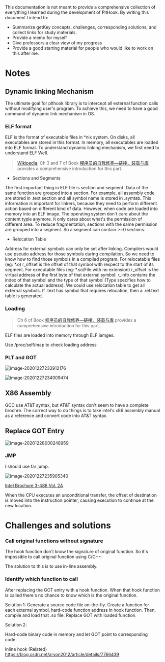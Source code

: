 This documentation is not meant to provide a comprehensive collection of everything I learned during the development of PltHook. By writing this document I intend to:

- Summarize getKey concepts, challenges, corresponding solutions, and collect links for study materials.
- Provide a memo for myself
- Give professors a clear view of my progress 
- Provide a good starting material for people who would like to work on this after me.

# Notes

## Dynamic linking Mechanism

The ultimate goal for plthook library is to intercept all external function calls without modifying user's program. To achieve this, we need to have a good command of dynamic link mechanism in OS. 

### ELF format

ELF is the format of executable files in \*nix system. On disks, all executables are stored in this format. In memory, all executables are loaded into ELF format. To understand dynamic linking mechanism, we first need to understand ELF Well.

>  [Wikipedia](https://en.wikipedia.org/wiki/Executable_and_Linkable_Format); Ch 3 and 7 of Book [程序员的自我修养—链接、装载与库]() provides a comprehensive introduction for this part.

- Sections and Segments

The first important thing in ELF file is section and segment. Data of the same function are grouped into a section. For example, all assembly code are stored in .text section and all symbol name is stored in .symtab. This information is important for linkers, because they need to perform different action based on different kind of data. However, when code are loaded into memory into an ELF image. The operating system don't care about the content typle anymore. It only cares about what's the permission of different area. To reduce fragmentation, sections with the same permission are grouped into a segment. So a segment can contain >=0 sections.

- Relocation Table

Address for external symbols can only be set after linking. Compilers would use pseudo address for those symbols during compilation.  So we need to know how to find those symbols in a compiled program. For relocatable files (eg: *.o) r_offset is the offset of that symbol with respect to the start of its segment. For executable files (eg: *.so/File with no extension)  r_offset is the virtual address of the first byte of that external symbol. r_info contains the index of that symbol and the type of that symbol (Type specifies how to calculate the actual address). We could use relocation table to get all external symbols. If .text has symbol that requires relocation, then a .rel.text table is generated.

### Loading

> Ch 6 of Book [程序员的自我修养—链接、装载与库]() provides a comprehensive introduction for this part.

ELF files are loaded into memory through ELF iamges.

Use /proc/self/map to check loading address

### PLT and GOT

![image-20201227233912176](https://user-images.githubusercontent.com/19838874/148663894-ca49502b-e2de-4ebe-b888-a3bdacaaa52b.png)

![image-20201227234009474](https://user-images.githubusercontent.com/19838874/148663897-4934d4c4-c2d0-41ca-ad56-9bc1577a9011.png)


## X86 Assembly

GCC use AT&T syntax, but AT&T syntax don't seem to have a complete brochre.
The correct way to do things is to take intel's x86 assembly manual as a reference and convert code into AT&T syntax.

## Replace GOT Entry

![image-20201228000248959](https://user-images.githubusercontent.com/19838874/148663906-c86c0d12-64bc-4876-af2d-076c16953c45.png)



### JMP

I should use far jump.

![image-20201227235905340](https://user-images.githubusercontent.com/19838874/148663909-9721f619-4c71-4e00-a6f4-868c754ca4af.png)

[Intel Brochure 3-488   Vol. 2A](https://www.intel.com/content/dam/www/public/us/en/documents/manuals/64-ia-32-architectures-software-developer-instruction-set-reference-manual-325383.pdf)



When the CPU executes an unconditional transfer, the offset of destination is moved into the instruction pointer, causing execution to continue at the new location.





# Challenges and solutions

### Call original functions without signature

The hook function don't know the signature of original function. So it's impossible to call original function using C/C++. 

The solution to this is to use in-line assembly.

### Identify which function to call

After replacing the GOT entry with a hook function. When that hook function is called there's no chance to know which is the original function.

Solution 1:
Generate a source code file on-the-fly. Create a function for each external symbol, hard-code function address in hook function. Then, compile and load that .so file. Replace GOT with loaded function.

Solution 2:

Hard-code binary code in memory and let GOT point to corresponding code.

Inline hook (Related) https://blog.csdn.net/arvon2012/article/details/7766439
